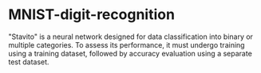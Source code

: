 # MNIST-digit-recognition

"Stavito" is a neural network designed for data classification into binary or multiple categories. To assess its performance, it must undergo training using a training dataset, followed by accuracy evaluation using a separate test dataset.

